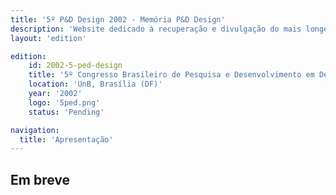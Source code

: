```yaml
---
title: '5º P&D Design 2002 - Memória P&D Design'
description: 'Website dedicado à recuperação e divulgação do mais longevo evento científico do campo do design no Brasil.'
layout: 'edition'

edition:
    id: 2002-5-ped-design
    title: '5º Congresso Brasileiro de Pesquisa e Desenvolvimento em Design'
    location: 'UnB, Brasília (DF)'
    year: '2002'
    logo: '5ped.png'
    status: 'Pending'

navigation:
  title: 'Apresentação'
---
```


## Em breve

